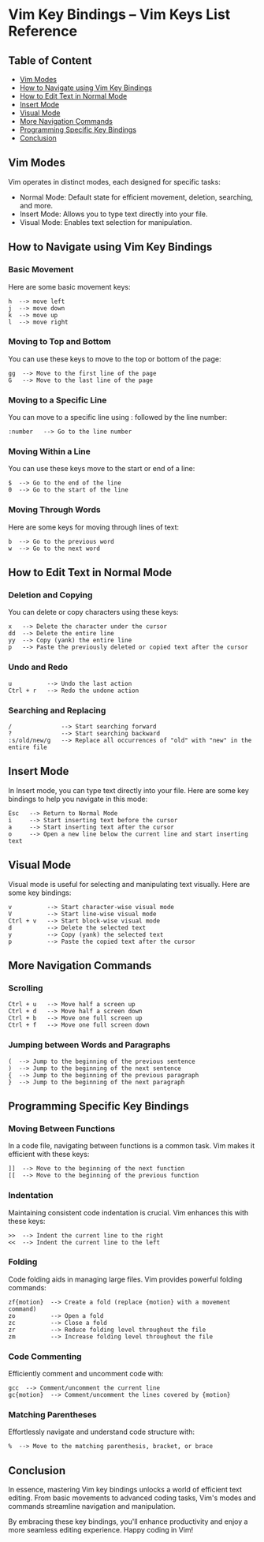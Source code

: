 # Vim Key Bindings – Vim Keys List Reference

## Table of Content
- [Vim Modes](#vim-modes)
- [How to Navigate using Vim Key Bindings](#how-to-navigate-using-vim-key-bindings)
- [How to Edit Text in Normal Mode](#how-to-edit-text-in-normal-mode)
- [Insert Mode](#insert-mode)
- [Visual Mode](#visual-mode)
- [More Navigation Commands](#more-navigation-commands)
- [Programming Specific Key Bindings](#programming-specific-key-bindings)
- [Conclusion](#conclusion)

## Vim Modes
Vim operates in distinct modes, each designed for specific tasks:
- Normal Mode: Default state for efficient movement, deletion, searching, and more.
- Insert Mode: Allows you to type text directly into your file.
- Visual Mode: Enables text selection for manipulation.

## How to Navigate using Vim Key Bindings

### Basic Movement
Here are some basic movement keys:

```
h  --> move left
j  --> move down
k  --> move up
l  --> move right
```

### Moving to Top and Bottom
You can use these keys to move to the top or bottom of the page:

```
gg  --> Move to the first line of the page
G   --> Move to the last line of the page
```

### Moving to a Specific Line
You can move to a specific line using : followed by the line number:

```
:number   --> Go to the line number
```

### Moving Within a Line
You can use these keys move to the start or end of a line:

```
$  --> Go to the end of the line
0  --> Go to the start of the line
```

### Moving Through Words
Here are some keys for moving through lines of text:

```
b  --> Go to the previous word
w  --> Go to the next word
```

## How to Edit Text in Normal Mode

### Deletion and Copying
You can delete or copy characters using these keys:

```
x   --> Delete the character under the cursor
dd  --> Delete the entire line
yy  --> Copy (yank) the entire line
p   --> Paste the previously deleted or copied text after the cursor
```

### Undo and Redo
```
u          --> Undo the last action
Ctrl + r   --> Redo the undone action
```

### Searching and Replacing
```
/              --> Start searching forward
?              --> Start searching backward
:s/old/new/g   --> Replace all occurrences of "old" with "new" in the entire file
```

## Insert Mode
In Insert mode, you can type text directly into your file. Here are some key bindings to help you navigate in this mode:

```
Esc   --> Return to Normal Mode
i     --> Start inserting text before the cursor
a     --> Start inserting text after the cursor
o     --> Open a new line below the current line and start inserting text
```

## Visual Mode
Visual mode is useful for selecting and manipulating text visually. Here are some key bindings:

```
v          --> Start character-wise visual mode
V          --> Start line-wise visual mode
Ctrl + v   --> Start block-wise visual mode
d          --> Delete the selected text
y          --> Copy (yank) the selected text
p          --> Paste the copied text after the cursor
```

## More Navigation Commands

### Scrolling
```
Ctrl + u   --> Move half a screen up
Ctrl + d   --> Move half a screen down
Ctrl + b   --> Move one full screen up
Ctrl + f   --> Move one full screen down
```

### Jumping between Words and Paragraphs
```
(  --> Jump to the beginning of the previous sentence
)  --> Jump to the beginning of the next sentence
{  --> Jump to the beginning of the previous paragraph
}  --> Jump to the beginning of the next paragraph
```

## Programming Specific Key Bindings

### Moving Between Functions
In a code file, navigating between functions is a common task. Vim makes it efficient with these keys:

```
]]  --> Move to the beginning of the next function
[[  --> Move to the beginning of the previous function
```

### Indentation
Maintaining consistent code indentation is crucial. Vim enhances this with these keys:

```
>>  --> Indent the current line to the right
<<  --> Indent the current line to the left
```

### Folding
Code folding aids in managing large files. Vim provides powerful folding commands:

```
zf{motion}  --> Create a fold (replace {motion} with a movement command)
zo          --> Open a fold
zc          --> Close a fold
zr          --> Reduce folding level throughout the file
zm          --> Increase folding level throughout the file
```

### Code Commenting
Efficiently comment and uncomment code with:

```
gcc  --> Comment/uncomment the current line
gc{motion}  --> Comment/uncomment the lines covered by {motion}
```

### Matching Parentheses
Effortlessly navigate and understand code structure with:

```
%  --> Move to the matching parenthesis, bracket, or brace
```

## Conclusion
In essence, mastering Vim key bindings unlocks a world of efficient text editing. From basic movements to advanced coding tasks, Vim's modes and commands streamline navigation and manipulation.

By embracing these key bindings, you'll enhance productivity and enjoy a more seamless editing experience. Happy coding in Vim!
